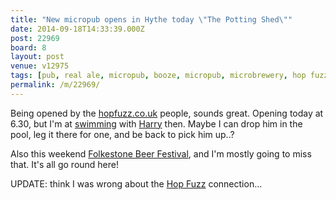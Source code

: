 ```yaml
---
title: "New micropub opens in Hythe today \"The Potting Shed\""
date: 2014-09-18T14:33:39.000Z
post: 22969
board: 8
layout: post
venue: v12975
tags: [pub, real ale, micropub, booze, micropub, microbrewery, hop fuzz, hythe, pub, real ale, swimming, harry, folkestone beer festival]
permalink: /m/22969/
---
```

Being opened by the <a href="http://hopfuzz.co.uk">hopfuzz.co.uk</a> people, sounds great. Opening today at 6.30, but I'm at <a href="/wiki/swimming">swimming</a> with <a href="/wiki/harry">Harry</a> then. Maybe I can drop him in the pool, leg it there for one, and be back to pick him up..?

Also this weekend <a href="/wiki/folkestone+beer+festival">Folkestone Beer Festival</a>, and I'm mostly going to miss that. It's all go round here!

UPDATE: think I was wrong about the <a href="/wiki/hop+fuzz">Hop Fuzz</a> connection...
